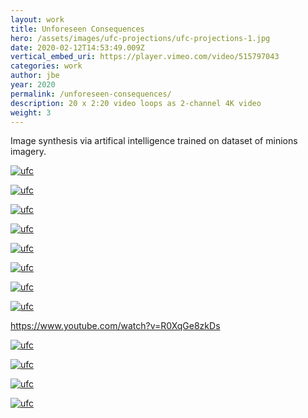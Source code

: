 ```yaml
---
layout: work
title: Unforeseen Consequences
hero: /assets/images/ufc-projections/ufc-projections-1.jpg
date: 2020-02-12T14:53:49.009Z
vertical_embed_uri: https://player.vimeo.com/video/515797043
categories: work
author: jbe
year: 2020
permalink: /unforeseen-consequences/
description: 20 x 2:20 video loops as 2-channel 4K video 
weight: 3
---
```


Image synthesis via artifical intelligence trained on dataset of minions imagery. 

<!-- <div class='embed-container embed-vertical hidden'>
	<iframe width="1000" height="1870" src='https://www.youtube.com/embed/ZcYu6V4PbhI' frameborder='0' allowfullscreen></iframe>
</div>
 -->
[![ufc](/assets/images/ufc-blocks/ufc-blocks-1.jpg "ufc")](/assets/images/ufc-blocks/ufc-blocks-1.jpg)

[![ufc](/assets/images/ufc-projections/ufc-projections-2.jpg "ufc")](/assets/images/ufc-projections/ufc-projections-2.jpg)


[![ufc](/assets/images/ufc-blocks/ufc-blocks-4.jpg "ufc")](/assets/images/ufc-blocks/ufc-blocks-4.jpg)

[![ufc](/assets/images/ufc-sequence/ufc-sequence-0.jpg "ufc")](/assets/images/ufc-sequence/ufc-sequence-0.jpg)


[![ufc](/assets/images/ufc-blocks/ufc-blocks-5.jpg "ufc")](/assets/images/ufc-blocks/ufc-blocks-5.jpg)

[![ufc](/assets/images/ufc-projections/ufc-projections-3.jpg "ufc")](/assets/images/ufc-projections/ufc-projections-3.jpg)


[![ufc](/assets/images/ufc-blocks/ufc-blocks-6.jpg "ufc")](/assets/images/ufc-blocks/ufc-blocks-6.jpg)

[![ufc](/assets/images/ufc-projections/ufc-projections-2.jpg "ufc")](/assets/images/ufc-projections/ufc-projections-2.jpg)


https://www.youtube.com/watch?v=R0XqGe8zkDs

[![ufc](/assets/images/ufc-blocks/ufc-blocks-7.jpg "ufc")](/assets/images/ufc-blocks/ufc-blocks-7.jpg)

[![ufc](/assets/images/ufc-projections/ufc-projections-9.jpg "ufc")](/assets/images/ufc-projections/ufc-projections-9.jpg)

[![ufc](/assets/images/ufc-blocks/ufc-blocks-8.jpg "ufc")](/assets/images/ufc-blocks/ufc-blocks-8.jpg)


[![ufc](/assets/images/ufc-sequence/ufc-sequence-1.jpg "ufc")](/assets/images/ufc-sequence/ufc-sequence-1.jpg)






